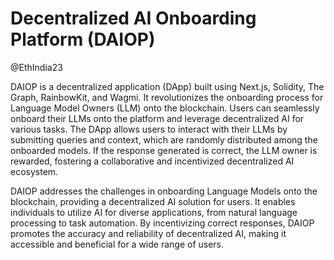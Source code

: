 # Decentralized AI Onboarding Platform (DAIOP)

@EthIndia23


DAIOP is a decentralized application (DApp) built using Next.js, Solidity, The Graph, RainbowKit, and Wagmi. It revolutionizes the onboarding process for Language Model Owners (LLM) onto the blockchain. Users can seamlessly onboard their LLMs onto the platform and leverage decentralized AI for various tasks. The DApp allows users to interact with their LLMs by submitting queries and context, which are randomly distributed among the onboarded models. If the response generated is correct, the LLM owner is rewarded, fostering a collaborative and incentivized decentralized AI ecosystem.

DAIOP addresses the challenges in onboarding Language Models onto the blockchain, providing a decentralized AI solution for users. It enables individuals to utilize AI for diverse applications, from natural language processing to task automation. By incentivizing correct responses, DAIOP promotes the accuracy and reliability of decentralized AI, making it accessible and beneficial for a wide range of users.
